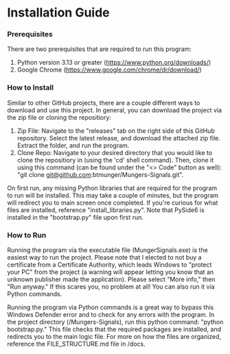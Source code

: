 # Installation Guide

### Prerequisites 

There are two prerequisites that are required to run this program:
1. Python version 3.13 or greater (https://www.python.org/downloads/)
2. Google Chrome (https://www.google.com/chrome/dr/download/)

### How to Install

Similar to other GitHub projects, there are a couple different ways to download and use this project. In general, you can download the project via the zip file or cloning the repositiory:
1. Zip File: Navigate to the "releases" tab on the right side of this GitHub repository. Select the latest release, and download the attached zip file. Extract the folder, and run the program.
2. Clone Repo: Navigate to your desired directory that you would like to clone the repositiory in (using the 'cd' shell command). Then, clone it using this command (can be found under the "<> Code" button as well): "git clone git@github.com:btmunger/Mungers-Signals.git".

On first run, any missing Python libraries that are required for the program to run will be installed. This may take a couple of minutes, but the program will redirect you to main screen once completed. If you're curious for what files are installed, reference "install_libraries.py". Note that PySide6 is installed in the "bootstrap.py" file upon first run. 

### How to Run

Running the program via the executable file (MungerSignals.exe) is the easiest way to run the project. Please note that I elected to not buy a certificate from a Certificate Authority, which leads Windows to "protect your PC" from the project (a warning will appear letting you know that an unknown publisher made the application). Please select "More info," then "Run anyway." If this scares you, no problem at all! You can also run it via Python commands.  

Running the program via Python commands is a great way to bypass this Windows Defender error and to check for any errors with the program. In the project directory (/Mungers-Signals), run this python command: "python bootstrap.py." This file checks that the required packages are installed, and redirects you to the main logic file. For more on how the files are organized, reference the FILE_STRUCTURE.md file in /docs.